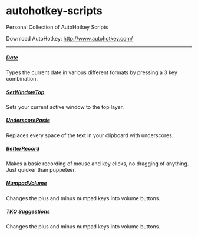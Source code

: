 # autohotkey-scripts
Personal Collection of AutoHotkey Scripts 

Download AutoHotkey: http://www.autohotkey.com/
<hr>

##### [Date](Date)
Types the current date in various different formats by pressing a 3 key combination.

##### [SetWindowTop](SetWindowTop)
Sets your current active window to the top layer.

##### [UnderscorePaste](UnderscorePaste)
Replaces every space of the text in your clipboard with underscores.

##### [BetterRecord](BetterRecord)
Makes a basic recording of mouse and key clicks, no dragging of anything. Just quicker than puppeteer.

##### [NumpadVolume](NumpadVolume)
Changes the plus and minus numpad keys into volume buttons.

##### [TKO Suggestions](TKO%20Suggestions)
Changes the plus and minus numpad keys into volume buttons.
